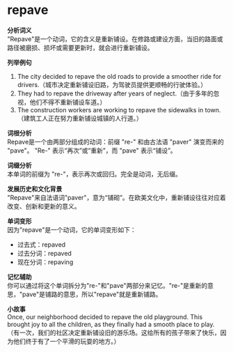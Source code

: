 # repave

**分析词义**  
"Repave"是一个动词，它的含义是重新铺设。在修路或建设方面，当旧的路面或路径被磨损、损坏或需要更新时，就会进行重新铺设。

  

**列举例句**

  

1.  The city decided to repave the old roads to provide a smoother ride for drivers.（城市决定重新铺设旧路，为驾驶员提供更顺畅的行驶体验。）
2.  They had to repave the driveway after years of neglect.（由于多年的忽视，他们不得不重新铺设车道。）
3.  The construction workers are working to repave the sidewalks in town.（建筑工人正在努力重新铺设城镇的人行道。）

  

**词根分析**  
Repave是一个由两部分组成的动词：前缀 "re-" 和由古法语 "paver" 演变而来的 "pave"。 "Re-" 表示“再次”或“重新”，而 "pave" 表示“铺设”。

  

**词缀分析**  
本单词的前缀为 "re-"，表示再次或回归。完全是动词，无后缀。

  

**发展历史和文化背景**  
"Repave"来自法语词"paver"，意为“铺砌”。在欧美文化中，重新铺设往往对应着改变、创新和更新的意义。

  

**单词变形**  
因为"repave"是一个动词，它的单词变形如下：

  

*   过去式：repaved
*   过去分词：repaved
*   现在分词：repaving

  

**记忆辅助**  
你可以通过将这个单词拆分为"re-"和"pave"两部分来记忆。"re-"是重新的意思，"pave"是铺路的意思，所以"repave"就是重新铺路。

  

**小故事**  
Once, our neighborhood decided to repave the old playground. This brought joy to all the children, as they finally had a smooth place to play. （有一次，我们的社区决定重新铺设旧的游乐场。这给所有的孩子带来了快乐，因为他们终于有了一个平滑的玩耍的地方。）
